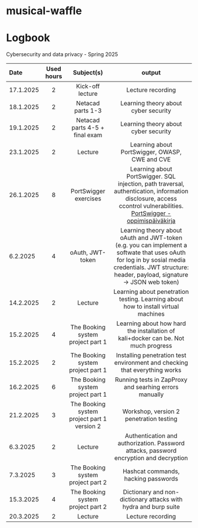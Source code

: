 # musical-waffle

# Logbook

Cybersecurity and data privacy - Spring 2025

| Date  | Used hours | Subject(s) |  output |
| :---         |     :---:      |     :---:      |     :---:      |
| 17.1.2025 | 2 | Kick-off lecture  | Lecture recording  |
| 18.1.2025 | 2 | Netacad parts 1-3  | Learning theory about cyber security |
| 19.1.2025 | 2 | Netacad parts 4-5 + final exam  | Learning theory about cyber security |
| 23.1.2025 | 2 | Lecture  | Learning about PortSwigger, OWASP, CWE and CVE |
| 26.1.2025 | 8 | PortSwigger exercises  | Learning about PortSwigger. SQL injection, path traversal, authentication, information disclosure, access ccontrol vulnerabilities. <a href=PortSwigger-oppimispäiväkirja.md>PortSwigger - oppimispäiväkirja</a> |
| 6.2.2025 | 4 | oAuth, JWT-token | Learning theory about oAuth and JWT-token (e.g. you can implement a softwate that uses oAuth for log in by sosial media credentials. JWT structure: header, payload, signature -> JSON web token) |
| 14.2.2025 | 2 | Lecture  | Learning about penetration testing. Learning about how to install virtual machines |
| 15.2.2025 | 4 | The Booking system project part 1 | Learning about how hard the installation of kali+docker can be. Not much progress |
| 15.2.2025 | 2 | The Booking system project part 1 | Installing penetration test environment and checking that everything works |
| 16.2.2025 | 6 | The Booking system project part 1 | Running tests in ZapProxy and searhing errors manually |
| 21.2.2025 | 3 | The Booking system project part 1 version 2 | Workshop, version 2 penetration testing |
| 6.3.2025 | 2 | Lecture | Authentication and authorization. Password attacks, password encryption and decryption |
| 7.3.2025 | 3 | The Booking system project part 2 | Hashcat commands, hacking passwords | 
| 15.3.2025 | 4 | The Booking system project part 2 | Dictionary and non-dictionary attacks with hydra and burp suite | 
| 20.3.2025 | 2 | Lecture | Lecture recording | 
